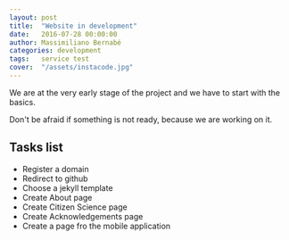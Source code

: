 ```yaml
---
layout: post
title:  "Website in development"
date:   2016-07-28 00:00:00
author: Massimiliano Bernabé
categories: development
tags:	service test
cover:  "/assets/instacode.jpg"
---
```


We are at the very early stage of the project and we have to start with the basics.

Don't be afraid if something is not ready, because we are working on it.

## Tasks list
 - Register a domain
 - Redirect to github
 - Choose a jekyll template
 - Create About page
 - Create Citizen Science page
 - Create Acknowledgements page
 - Create a page fro the mobile application

